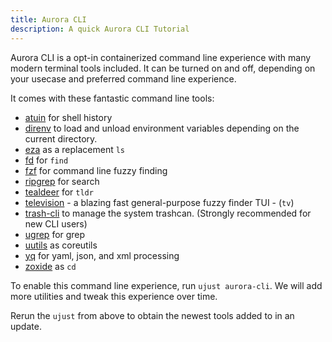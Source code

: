 ```yaml
---
title: Aurora CLI
description: A quick Aurora CLI Tutorial
---
```


Aurora CLI is a opt-in containerized command line experience with many modern terminal tools included. It can be turned on and off, depending on your usecase and preferred command line experience.

It comes with these fantastic command line tools:

- [atuin](https://github.com/atuinsh/atuin) for shell history
- [direnv](https://direnv.net/) to load and unload environment variables depending on the current directory.
- [eza](https://github.com/eza-community/eza) as a replacement `ls`
- [fd](https://github.com/sharkdp/fd) for `find`
- [fzf](https://github.com/junegunn/fzf) for command line fuzzy finding
- [ripgrep](https://github.com/BurntSushi/ripgrep) for search
- [tealdeer](https://github.com/dbrgn/tealdeer) for `tldr`
- [television](https://github.com/alexpasmantier/television) - a blazing fast general-purpose fuzzy finder TUI - (`tv`)
- [trash-cli](https://github.com/andreafrancia/trash-cli) to manage the system trashcan. (Strongly recommended for new CLI users)
- [ugrep](https://github.com/Genivia/ugrep) for grep
- [uutils](https://github.com/uutils/coreutils) as coreutils
- [yq](https://github.com/mikefarah/yq) for yaml, json, and xml processing
- [zoxide](https://github.com/ajeetdsouza/zoxide) as `cd`

To enable this command line experience, run `ujust aurora-cli`. We will add more utilities and tweak this experience over time.

Rerun the `ujust` from above to obtain the newest tools added to in an update.
